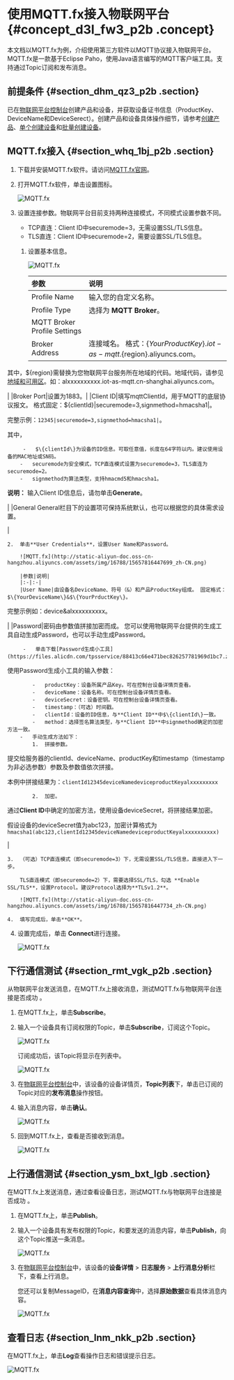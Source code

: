 # 使用MQTT.fx接入物联网平台 {#concept_d3l_fw3_p2b .concept}

本文档以MQTT.fx为例，介绍使用第三方软件以MQTT协议接入物联网平台。MQTT.fx是一款基于Eclipse Paho，使用Java语言编写的MQTT客户端工具。支持通过Topic订阅和发布消息。

## 前提条件 {#section_dhm_qz3_p2b .section}

已在[物联网平台控制台](https://iot.console.aliyun.com)创建产品和设备，并获取设备证书信息（ProductKey、DeviceName和DeviceSerect）。创建产品和设备具体操作细节，请参考[创建产品](../../../../intl.zh-CN/用户指南/产品与设备/创建产品.md#)、[单个创建设备](../../../../intl.zh-CN/用户指南/产品与设备/创建设备/单个创建设备.md#)和[批量创建设备](../../../../intl.zh-CN/用户指南/产品与设备/创建设备/批量创建设备.md#)。

## MQTT.fx接入 {#section_whq_1bj_p2b .section}

1.  下载并安装MQTT.fx软件。请访问[MQTT.fx官网](https://mqttfx.jensd.de/index.php/download)。
2.  打开MQTT.fx软件，单击设置图标。

    ![MQTT.fx](http://static-aliyun-doc.oss-cn-hangzhou.aliyuncs.com/assets/img/16788/15657816447694_zh-CN.png)

3.  设置连接参数。物联网平台目前支持两种连接模式，不同模式设置参数不同。
    -   TCP直连：Client ID中securemode=3，无需设置SSL/TLS信息。
    -   TLS直连：Client ID中securemode=2，需要设置SSL/TLS信息。
    1.  设置基本信息。

        ![MQTT.fx](http://static-aliyun-doc.oss-cn-hangzhou.aliyuncs.com/assets/img/16788/15657816447698_zh-CN.png)

        |参数|说明|
        |:-|:-|
        |Profile Name|输入您的自定义名称。|
        |Profile Type|选择为 **MQTT Broker**。|
        |MQTT Broker Profile Settings|
        |Broker Address|连接域名。 格式：$\{YourProductKey\}.iot-as-mqtt.$\{region\}.aliyuncs.com。

 其中，$\{region\}需替换为您物联网平台服务所在地域的代码。地域代码，请参见[地域和可用区](../../../../intl.zh-CN/通用参考/地域和可用区.md#)。如：alxxxxxxxxxx.iot-as-mqtt.cn-shanghai.aliyuncs.com。

 |
        |Broker Port|设置为1883。|
        |Client ID|填写mqttClientId，用于MQTT的底层协议报文。 格式固定：$\{clientId\}|securemode=3,signmethod=hmacsha1|。

 完整示例：`12345|securemode=3,signmethod=hmacsha1|`。

 其中，

         -   $\{clientId\}为设备的ID信息。可取任意值，长度在64字符以内。建议使用设备的MAC地址或SN码。
        -   securemode为安全模式，TCP直连模式设置为securemode=3，TLS直连为securemode=2。
        -   signmethod为算法类型，支持hmacmd5和hmacsha1。
 **说明：** 输入Client ID信息后，请勿单击**Generate**。

 |
        |General General栏目下的设置项可保持系统默认，也可以根据您的具体需求设置。

 |

    2.  单击**User Credentials**，设置User Name和Password。

        ![MQTT.fx](http://static-aliyun-doc.oss-cn-hangzhou.aliyuncs.com/assets/img/16788/15657816447699_zh-CN.png)

        |参数|说明|
        |:-|:-|
        |User Name|由设备名DeviceName、符号（&）和产品ProductKey组成。 固定格式：$\{YourDeviceName\}&$\{YourPrductKey\}。

 完整示例如：device&alxxxxxxxxxx。

 |
        |Password|密码由参数值拼接加密而成。 您可以使用物联网平台提供的生成工具自动生成Password，也可以手动生成Password。

         -   单击下载[Password生成小工具](https://files.alicdn.com/tpsservice/88413c66e471bec826257781969d1bc7.zip)。

使用Password生成小工具的输入参数：

            -   productKey：设备所属产品Key。可在控制台设备详情页查看。
            -   deviceName：设备名称。可在控制台设备详情页查看。
            -   deviceSecret：设备密钥。可在控制台设备详情页查看。
            -   timestamp：（可选）时间戳。
            -   clientId：设备的ID信息，与**Client ID**中$\{clientId\}一致。
            -   method：选择签名算法类型，与**Client ID**中signmethod确定的加密方法一致。
        -   手动生成方法如下：
            1.  拼接参数。

提交给服务器的clientId、deviceName、productKey和timestamp（timestamp为非必选参数）参数及参数值依次拼接。

本例中拼接结果为：`clientId12345deviceNamedeviceproductKeyalxxxxxxxxx`

            2.  加密。

通过**Client ID**中确定的加密方法，使用设备deviceSecret，将拼接结果加密。

假设设备的deviceSecret值为abc123，加密计算格式为`hmacsha1(abc123,clientId12345deviceNamedeviceproductKeyalxxxxxxxxxx)`

 |

    3.  （可选）TCP直连模式（即securemode=3）下，无需设置SSL/TLS信息，直接进入下一步。

        TLS直连模式（即securemode=2）下，需要选择SSL/TLS，勾选 **Enable SSL/TLS**，设置Protocol。建议Protocol选择为**TLSv1.2**。

        ![MQTT.fx](http://static-aliyun-doc.oss-cn-hangzhou.aliyuncs.com/assets/img/16788/15657816447734_zh-CN.png)

    4.  填写完成后，单击**OK**。
4.  设置完成后，单击 **Connect**进行连接。

    ![MQTT.fx](http://static-aliyun-doc.oss-cn-hangzhou.aliyuncs.com/assets/img/16788/15657816447735_zh-CN.png)


## 下行通信测试 {#section_rmt_vgk_p2b .section}

从物联网平台发送消息，在MQTT.fx上接收消息，测试MQTT.fx与物联网平台连接是否成功 。

1.  在MQTT.fx上，单击**Subscribe**。
2.  输入一个设备具有订阅权限的Topic，单击**Subscribe**，订阅这个Topic。

    ![MQTT.fx](http://static-aliyun-doc.oss-cn-hangzhou.aliyuncs.com/assets/img/16788/15657816447736_zh-CN.png)

    订阅成功后，该Topic将显示在列表中。

    ![MQTT.fx](http://static-aliyun-doc.oss-cn-hangzhou.aliyuncs.com/assets/img/16788/15657816447737_zh-CN.png)

3.  在[物联网平台控制台](https://iot.console.aliyun.com)中，该设备的设备详情页，**Topic列表**下，单击已订阅的Topic对应的**发布消息**操作按钮。
4.  输入消息内容，单击**确认**。

    ![MQTT.fx](http://static-aliyun-doc.oss-cn-hangzhou.aliyuncs.com/assets/img/16788/15657816447738_zh-CN.png)

5.  回到MQTT.fx上，查看是否接收到消息。

    ![MQTT.fx](http://static-aliyun-doc.oss-cn-hangzhou.aliyuncs.com/assets/img/16788/15657816447739_zh-CN.png)


## 上行通信测试 {#section_ysm_bxt_lgb .section}

在MQTT.fx上发送消息，通过查看设备日志，测试MQTT.fx与物联网平台连接是否成功 。

1.  在MQTT.fx上，单击**Publish**。
2.  输入一个设备具有发布权限的Topic，和要发送的消息内容，单击**Publish**，向这个Topic推送一条消息。

    ![MQTT.fx](http://static-aliyun-doc.oss-cn-hangzhou.aliyuncs.com/assets/img/16788/156578164437281_zh-CN.png)

3.  在[物联网平台控制台](https://iot.console.aliyun.com)中，该设备的**设备详情** \> **日志服务** \> **上行消息分析**栏下，查看上行消息。

    您还可以复制MessageID，在**消息内容查询**中，选择**原始数据**查看具体消息内容。

    ![MQTT.fx](http://static-aliyun-doc.oss-cn-hangzhou.aliyuncs.com/assets/img/16788/156578164537288_zh-CN.png)


## 查看日志 {#section_lnm_nkk_p2b .section}

在MQTT.fx上，单击**Log**查看操作日志和错误提示日志。

![MQTT.fx](http://static-aliyun-doc.oss-cn-hangzhou.aliyuncs.com/assets/img/16788/15657816457740_zh-CN.png)

